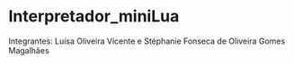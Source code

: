 # Interpretador_miniLua

Integrantes: Luísa Oliveira Vicente e Stéphanie Fonseca de Oliveira Gomes Magalhães
